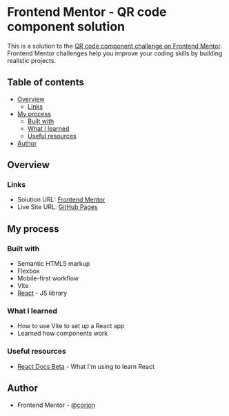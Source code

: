 # Frontend Mentor - QR code component solution

This is a solution to the [QR code component challenge on Frontend Mentor](https://www.frontendmentor.io/challenges/qr-code-component-iux_sIO_H). Frontend Mentor challenges help you improve your coding skills by building realistic projects. 

## Table of contents

- [Overview](#overview)
  - [Links](#links)
- [My process](#my-process)
  - [Built with](#built-with)
  - [What I learned](#what-i-learned)
  - [Useful resources](#useful-resources)
- [Author](#author)

## Overview

### Links

- Solution URL: [Frontend Mentor](https://www.frontendmentor.io/solutions/qr-code-component-JQlRHnTNdk)
- Live Site URL: [GitHub Pages](https://corjon.github.io/qr-code-component-react/)

## My process

### Built with

- Semantic HTML5 markup
- Flexbox
- Mobile-first workflow
- Vite
- [React](https://reactjs.org/) - JS library

### What I learned

- How to use Vite to set up a React app
- Learned how components work

### Useful resources

- [React Docs Beta](https://beta.reactjs.org/) - What I'm using to learn React

## Author

- Frontend Mentor - [@corjon](https://www.frontendmentor.io/profile/corjon)



